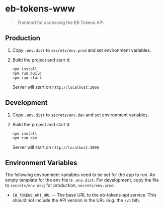 # eb-tokens-www

> Frontend for accessing the EB Tokens API.


## Production

1. Copy `.env.dist` to `secrets/env.prod` and set environment variables.

1. Build the project and start it:

    ```
    npm install
    npm run build
    npm run start
    ```

    Server will start on `http://localhost:3006`

## Development

1. Copy `.env.dist` to `secrets/env.dev` and set environment variables.

1. Build the project and start it:

    ```
    npm install
    npm run dev
    ```

    Server will start on `http://localhost:3006`

## Environment Variables

The following environment variables need to be set for the app to run. An empty template for the env file is `.env.dist`. For development, copy the file to `secrets/env.dev`; for production, `secrets/env.prod`.

- `EB_TOKENS_API_URL` -- The base URL to the eb-tokens-api service. This should not include the API version in the URL (e.g. the `/v1` bit).

